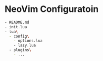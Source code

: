 # NeoVim Configuratoin

```bash
- README.md
- init.lua
- lua\
  - config\
    - options.lua
    - lazy.lua
  - plugins\
    - ...
```